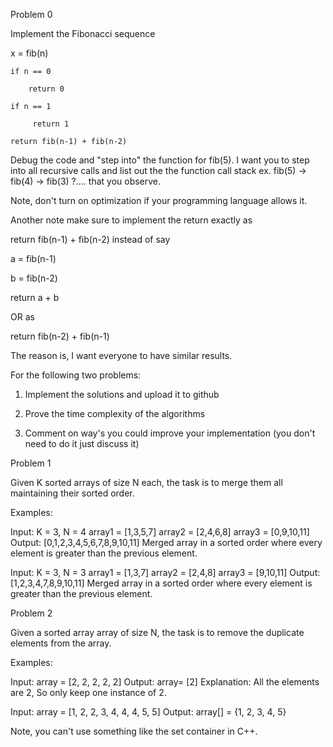 Problem 0

Implement the Fibonacci sequence

x = fib(n)

    if n == 0

        return 0

    if n == 1

         return 1

    return fib(n-1) + fib(n-2)

Debug the code and "step into" the function for fib(5). I want you to step into all recursive calls and list out the the function call stack ex. fib(5) -> fib(4) -> fib(3) ?....  that you observe.

Note, don't turn on optimization if your programming language allows it.

Another note make sure to implement the return exactly as

return fib(n-1) + fib(n-2) instead of say

a = fib(n-1)

b = fib(n-2)

return a + b

OR as

return fib(n-2) + fib(n-1)

The reason is, I want everyone to have similar results.

 

For the following two problems:

1. Implement the solutions and upload it to github

2. Prove the time complexity of the algorithms

3. Comment on way's you could improve your implementation (you don't need to do it just discuss it)

Problem 1

Given K sorted arrays of size N each, the task is to merge them all maintaining their sorted order.

Examples: 

Input: K = 3, N =  4
array1 = [1,3,5,7]
array2 = [2,4,6,8]
array3 = [0,9,10,11]
Output: [0,1,2,3,4,5,6,7,8,9,10,11]
Merged array in a sorted order where every element is greater than the previous element.

Input: K = 3, N =  3
array1 = [1,3,7]
array2 = [2,4,8]
array3 = [9,10,11]
Output: [1,2,3,4,7,8,9,10,11]
Merged array in a sorted order where every element is greater than the previous element.

Problem 2

Given a sorted array array of size N, the task is to remove the duplicate elements from the array.

Examples: 

Input: array = [2, 2, 2, 2, 2]
Output: array= [2]
Explanation: All the elements are 2, So only keep one instance of 2.

Input: array = [1, 2, 2, 3, 4, 4, 4, 5, 5]
Output: array[] = {1, 2, 3, 4, 5}

Note, you can't use something like the set container in C++.
